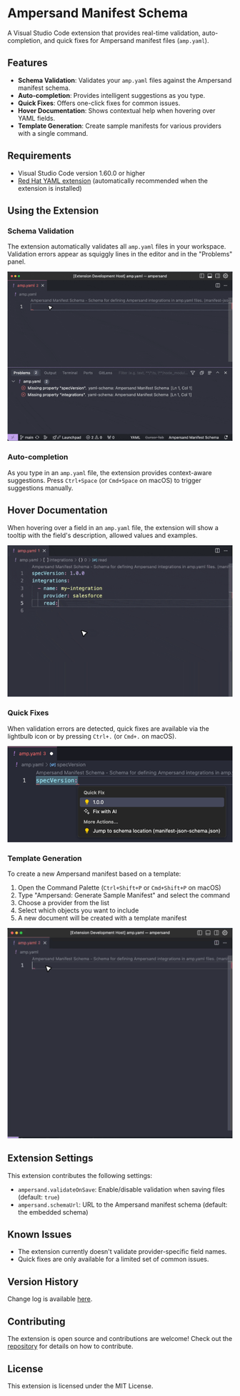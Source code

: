 # Ampersand Manifest Schema

A Visual Studio Code extension that provides real-time validation, auto-completion, and quick fixes for Ampersand manifest files (`amp.yaml`).

## Features

- **Schema Validation**: Validates your `amp.yaml` files against the Ampersand manifest schema.
- **Auto-completion**: Provides intelligent suggestions as you type.
- **Quick Fixes**: Offers one-click fixes for common issues.
- **Hover Documentation**: Shows contextual help when hovering over YAML fields.
- **Template Generation**: Create sample manifests for various providers with a single command.

## Requirements

- Visual Studio Code version 1.60.0 or higher
- [Red Hat YAML extension](https://marketplace.visualstudio.com/items?itemName=redhat.vscode-yaml) (automatically recommended when the extension is installed)

## Using the Extension

### Schema Validation

The extension automatically validates all `amp.yaml` files in your workspace. Validation errors appear as squiggly lines in the editor and in the "Problems" panel.

![Schema Validation](/images/schema-validation.gif)

### Auto-completion

As you type in an `amp.yaml` file, the extension provides context-aware suggestions. Press `Ctrl+Space` (or `Cmd+Space` on macOS) to trigger suggestions manually.

## Hover Documentation

When hovering over a field in an `amp.yaml` file, the extension will show a tooltip with the field's description, allowed values and examples.

![Hover Documentation](/images/hover-documentation.gif)

### Quick Fixes

When validation errors are detected, quick fixes are available via the lightbulb icon or by pressing `Ctrl+.` (or `Cmd+.` on macOS).

![Quick Fixes](/images/quick-fix.png)

### Template Generation

To create a new Ampersand manifest based on a template:

1. Open the Command Palette (`Ctrl+Shift+P` or `Cmd+Shift+P` on macOS)
2. Type "Ampersand: Generate Sample Manifest" and select the command
3. Choose a provider from the list
4. Select which objects you want to include
5. A new document will be created with a template manifest

![Template Generation](/images/template-generation.gif)

## Extension Settings

This extension contributes the following settings:

- `ampersand.validateOnSave`: Enable/disable validation when saving files (default: `true`)
- `ampersand.schemaUrl`: URL to the Ampersand manifest schema (default: the embedded schema)

## Known Issues

- The extension currently doesn't validate provider-specific field names.
- Quick fixes are only available for a limited set of common issues.

## Version History

Change log is available [here](CHANGELOG.md).

## Contributing

The extension is open source and contributions are welcome! Check out the [repository](https://github.com/amp-labs/vs-code-extension) for details on how to contribute.

## License

This extension is licensed under the MIT License.
